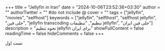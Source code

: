 +++
title = "Jellyfin in Iran"
date = "2024-10-06T23:52:36+03:30"
author = ""
authorTwitter = "" #do not include @
cover = ""
tags = ["jellyfin", "movies", "selfhost"]
keywords = ["jellyfin", "selfthost", "selfhost jellyfin", "جلی فین", "jellyfin transcoding تنظیم", "تنظیمات jellyfin", "جلی فین ایران"]
description = "نحوه تنظیم jellyfin برای ایران"
showFullContent = false
readingTime = false
hideComments = false
+++


تست اول